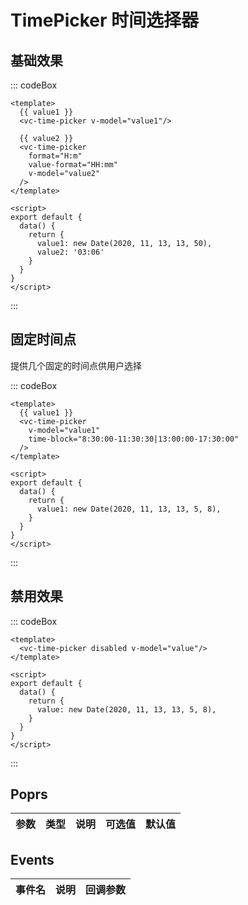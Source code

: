 
# TimePicker 时间选择器

## 基础效果

::: codeBox 
```vue
<template>
  {{ value1 }}
  <vc-time-picker v-model="value1"/>

  {{ value2 }}
  <vc-time-picker 
    format="H:m"
    value-format="HH:mm"
    v-model="value2"
  />
</template>

<script>
export default {
  data() {
    return {
      value1: new Date(2020, 11, 13, 13, 50),
      value2: '03:06'
    }
  }
}
</script>
```
:::


## 固定时间点

提供几个固定的时间点供用户选择

::: codeBox 
```vue
<template>
  {{ value1 }}
  <vc-time-picker 
    v-model="value1"
    time-block="8:30:00-11:30:30|13:00:00-17:30:00"
  />
</template>

<script>
export default {
  data() {
    return {
      value1: new Date(2020, 11, 13, 13, 5, 8),
    }
  }
}
</script>
```
:::

## 禁用效果

::: codeBox 
```vue
<template>
  <vc-time-picker disabled v-model="value"/>
</template>

<script>
export default {
  data() {
    return {
      value: new Date(2020, 11, 13, 13, 5, 8),
    }
  }
}
</script>
```
:::


## Poprs

| 参数 | 类型 | 说明 | 可选值 | 默认值 |
|---|---|---|---|---|


## Events

| 事件名 | 说明 | 回调参数 |
| --- | --- | --- |
